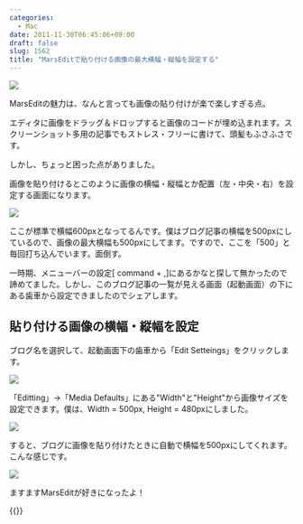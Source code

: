 ```yaml
---
categories:
  - Mac
date: 2011-11-30T06:45:06+09:00
draft: false
slug: 1562
title: "MarsEditで貼り付ける画像の最大横幅・縦幅を設定する"
---
```


![](/images/2011/11/1562_1.png)

MarsEditの魅力は、なんと言っても画像の貼り付けが楽で楽しすぎる点。

エディタに画像をドラッグ＆ドロップすると画像のコードが埋め込まれます。スクリーンショット多用の記事でもストレス・フリーに書けて、頭髪もふさふさです。

しかし、ちょっと困った点がありました。

画像を貼り付けるとこのように画像の横幅・縦幅とか配置（左・中央・右）を設定する画面になります。

![](/images/2011/11/1562_2.png)

ここが標準で横幅600pxとなってるんです。僕はブログ記事の横幅を500pxにしているので、画像の最大横幅も500pxにしてます。ですので、ここを「500」と毎回打ち込んでいます。面倒す。

一時期、メニューバーの設定[ command + ,]にあるかなと探して無かったので諦めてました。しかし、このブログ記事の一覧が見える画面（起動画面）の下にある歯車から設定できましたのでシェアします。

## 貼り付ける画像の横幅・縦幅を設定

ブログ名を選択して、起動画面下の歯車から「Edit Setteings」をクリックします。

![](/images/2011/11/1562_3.png)

「Editting」→「Media Defaults」にある"Width"と"Height"から画像サイズを設定できます。僕は、Width = 500px, Height = 480pxにしました。

![](/images/2011/11/1562_4.png)

すると、ブログに画像を貼り付けたときに自動で横幅を500pxにしてくれます。こんな感じです。

![](/images/2011/11/1562_5.png)

ますますMarsEditが好きになったよ！

{{<app id="402376225" title="MarsEdit 3.4（￥3,450）" src="https://a2.mzstatic.com/us/r1000/077/Purple/f7/fa/95/mzi.wavznjyq.100x100-75.png">}}
